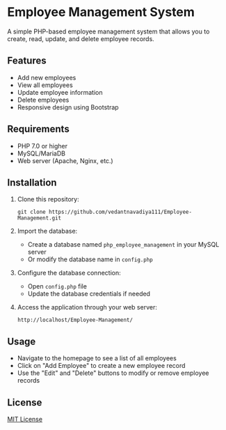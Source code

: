 # Employee Management System

A simple PHP-based employee management system that allows you to create, read, update, and delete employee records.

## Features

- Add new employees
- View all employees
- Update employee information
- Delete employees
- Responsive design using Bootstrap

## Requirements

- PHP 7.0 or higher
- MySQL/MariaDB
- Web server (Apache, Nginx, etc.)

## Installation

1. Clone this repository:
   ```
   git clone https://github.com/vedantnavadiya111/Employee-Management.git
   ```

2. Import the database:
   - Create a database named `php_employee_management` in your MySQL server
   - Or modify the database name in `config.php`

3. Configure the database connection:
   - Open `config.php` file
   - Update the database credentials if needed

4. Access the application through your web server:
   ```
   http://localhost/Employee-Management/
   ```

## Usage

- Navigate to the homepage to see a list of all employees
- Click on "Add Employee" to create a new employee record
- Use the "Edit" and "Delete" buttons to modify or remove employee records

## License

[MIT License](LICENSE)